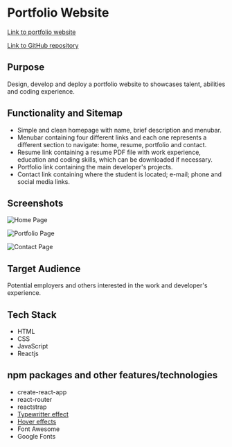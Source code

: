 # Portfolio Website

[Link to portfolio website](http://www.jessicaribeiroalves.com/)

[Link to GitHub repository](https://github.com/jessicaribeiroalves/portfolio-website)

## Purpose

Design, develop and deploy a portfolio website to showcases talent, abilities and coding experience.

## Functionality and Sitemap

- Simple and clean homepage with name, brief description and menubar.
- Menubar containing four different links and each one represents a different section to navigate: home, resume, portfolio and contact.
- Resume link containing a resume PDF file with work experience, education and coding skills, which can be downloaded if necessary.
- Portfolio link containing the main developer's projects.
- Contact link containing where the student is located; e-mail; phone and social media links.

## Screenshots

![Home Page](https://github.com/jessicaribeiroalves/portfolio-website/blob/master/images/HomeScreenshot.png)

![Portfolio Page](https://github.com/jessicaribeiroalves/portfolio-website/blob/master/images/PortfolioScreenshot.png)

![Contact Page](https://github.com/jessicaribeiroalves/portfolio-website/blob/master/images/ContactScreenshot.png)

## Target Audience

Potential employers and others interested in the work and developer's experience.

## Tech Stack

- HTML
- CSS
- JavaScript
- Reactjs

## npm packages and other features/technologies

- create-react-app
- react-router
- reactstrap
- [Typewritter effect](https://css-tricks.com/snippets/css/typewriter-effect/)
- [Hover effects](http://ianlunn.github.io/Hover/#effects)
- Font Awesome
- Google Fonts